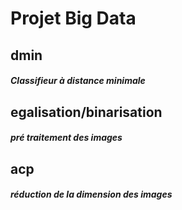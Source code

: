 # **Projet Big Data**
  
## **dmin**
##### Classifieur à distance minimale
## **egalisation/binarisation**
##### pré traitement des images
## **acp**
##### réduction de la dimension des images
  
